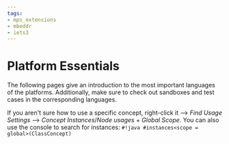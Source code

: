 ```yaml
---
tags:
- mps_extensions
- mbeddr
- iets3
---
```


# Platform Essentials

The following pages give an introduction to the most important languages of the platforms.
Additionally, make sure to check out sandboxes and test cases in the corresponding languages.

If you aren't sure how to use a specific concept, right-click it --> *Find Usage Settings* --> *Concept Instances*/*Node usages* + *Global Scope*.
You can also use the console to search for instances: 
`#!java #instances<scope = global>(ClassConcept)`